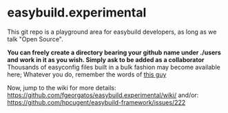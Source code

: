 easybuild.experimental
======================

This git repo is a playground area for easybuild developers, as long as we talk "Open Source".

**You can freely create a directory bearing your github name under ./users and work in it as you wish. Simply ask to be added as a collaborator**
Thousands of easyconfig files built in a bulk fashion may become available here;
Whatever you do, remember the words of [this guy](http://www.ece.cmu.edu/~ganger/712.fall02/papers/p761-thompson.pdf)

Now, jump to the wiki for more details:
https://github.com/fgeorgatos/easybuild.experimental/wiki/
and/or: 
https://github.com/hpcugent/easybuild-framework/issues/222
